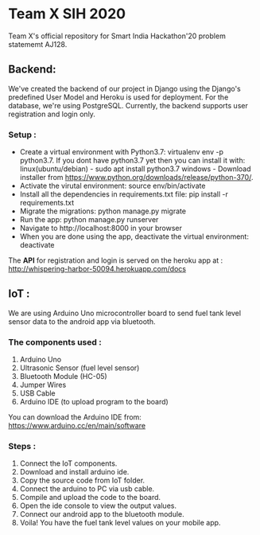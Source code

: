 # Team X SIH 2020
Team X's official repository for Smart India Hackathon'20 problem statememt AJ128.

## Backend:

We've created the backend of our project in Django using the Django's predefined User Model and Heroku is used for deployment. For the database, we're using PostgreSQL. Currently, the backend supports user registration and login only. 

### Setup :
  - Create a virtual environment with Python3.7: virtualenv env -p python3.7. If you dont have python3.7 yet then you can install it with:
  linux(ubuntu/debian) - sudo apt install python3.7
   windows - Download installer from https://www.python.org/downloads/release/python-370/.
  - Activate the virutal environment: source env/bin/activate
  - Install all the dependencies in requirements.txt file: pip install -r requirements.txt
  - Migrate the migrations: python manage.py migrate
  - Run the app: python manage.py runserver
  - Navigate to http://localhost:8000 in your browser
  - When you are done using the app, deactivate the virtual environment: deactivate

The **API** for registration and login is served on the heroku app at :  http://whispering-harbor-50094.herokuapp.com/docs

## IoT :

We are using Arduino Uno microcontroller board to send fuel tank level sensor data to the android app via bluetooth.

### The components used :

1. Arduino Uno
2. Ultrasonic Sensor (fuel level sensor)
3. Bluetooth Module (HC-05)
4. Jumper Wires
5. USB Cable
6. Arduino IDE (to upload program to the board)

You can download the Arduino IDE from: https://www.arduino.cc/en/main/software

### Steps :

1. Connect the IoT components.
2. Download and install arduino ide.
3. Copy the source code from IoT folder.
4. Connect the arduino to PC via usb cable.
5. Compile and upload the code to the board.
6. Open the ide console to view the output values.
7. Connect our android app to the bluetooth module.
8. Voila! You have the fuel tank level values on your mobile app.


